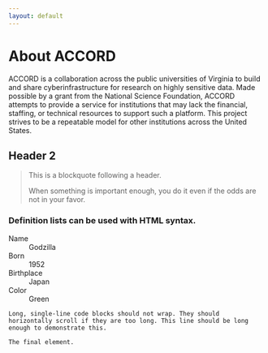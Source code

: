 ```yaml
---
layout: default
---
```


# About ACCORD

ACCORD is a collaboration across the public universities of Virginia to build and share cyberinfrastructure for research on highly sensitive data. Made possible by a grant from the National Science Foundation, ACCORD attempts to provide a service for institutions that may lack the financial, staffing, or technical resources to support such a platform. This project strives to be a repeatable model for other institutions across the United States.

## Header 2

> This is a blockquote following a header.
>
> When something is important enough, you do it even if the odds are not in your favor.


### Definition lists can be used with HTML syntax.

<dl>
<dt>Name</dt>
<dd>Godzilla</dd>
<dt>Born</dt>
<dd>1952</dd>
<dt>Birthplace</dt>
<dd>Japan</dd>
<dt>Color</dt>
<dd>Green</dd>
</dl>

```
Long, single-line code blocks should not wrap. They should horizontally scroll if they are too long. This line should be long enough to demonstrate this.
```

```
The final element.
```
